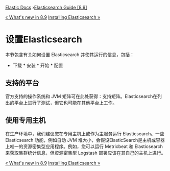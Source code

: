 

[Elastic Docs](/guide/) ›[Elasticsearch Guide [8.9]](index.md)

[« What's new in 8.9](release-highlights.md) [Installing Elasticsearch
»](install-elasticsearch.md)

# 设置Elasticsearch

本节包含有关如何设置 Elasticsearch 并使其运行的信息，包括：

* 下载 * 安装 * 开始 * 配置

## 支持的平台

官方支持的操作系统和 JVM 矩阵可在此处获得：支持矩阵。Elasticsearch在列出的平台上进行了测试，但它也可能在其他平台上工作。

## 使用专用主机

在生产环境中，我们建议您在专用主机上或作为主服务运行 Elasticsearch。一些 Elasticsearch 功能，例如自动 JVM 堆大小，会假设ElasticSearch是主机或容器上唯一的资源密集型应用程序。例如，您可以运行 Metricbeat 和 Elasticsearch 来获取集群统计信息，但资源密集型 Logstash 部署应该在其自己的主机上进行。

[« What's new in 8.9](release-highlights.md) [Installing Elasticsearch
»](install-elasticsearch.md)
